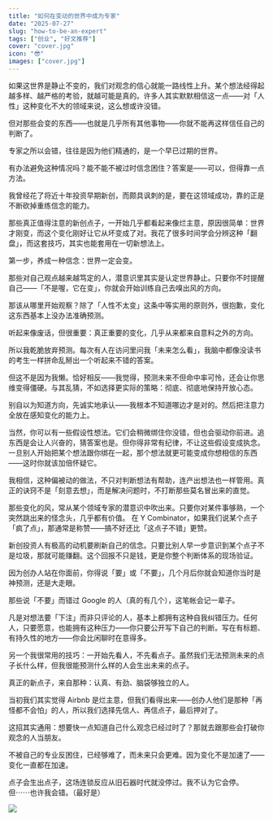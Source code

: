 ```yaml
---
title: "如何在变动的世界中成为专家"
date: "2025-07-27"
slug: "how-to-be-an-expert"
tags: ["创业", "好文推荐"]
cover: "cover.jpg"
icon: "😎"
images: ["cover.jpg"]
---
```

如果这世界是静止不变的，我们对观念的信心就能一路线性上升。某个想法经得起越多样、越严格的考验，就越可能是真的。许多人其实默默相信这一点——对「人性」这种变化不大的领域来说，这么想或许没错。



但对那些会变的东西——也就是几乎所有其他事物——你就不能再这样信任自己的判断了。



专家之所以会错，往往是因为他们精通的，是一个早已过期的世界。



有办法避免这种情况吗？能不能不被过时信念困住？答案是——可以，但得靠一点方法。



我曾经花了将近十年投资早期新创，而颇具讽刺的是，要在这领域成功，靠的正是不断砍掉重练信念的能力。



那些真正值得注意的新创点子，一开始几乎都看起来像烂主意，原因很简单：世界才刚变，而这个变化刚好让它从坏变成了对。我花了很多时间学会分辨这种「翻盘」，而这套技巧，其实也能套用在一切新想法上。



第一步，养成一种信念：世界一定会变。



那些对自己观点越来越笃定的人，潜意识里其实是认定世界静止。只要你不时提醒自己——「不是喔，它在变」，你就会开始训练自己去嗅出风的方向。



那该从哪里开始观察？除了「人性不太变」这条中等实用的原则外，很抱歉，变化这东西基本上没办法准确预测。



听起来像废话，但很重要：真正重要的变化，几乎从来都来自意料之外的方向。



所以我乾脆放弃预测。每次有人在访问里问我「未来怎么看」，我脑中都像没读书的考生一样拼命乱掰出一个听起来不错的答案。



但这不是因为我懒。恰好相反——我觉得，预测未来不但命中率可怜，还会让你思维变得僵硬。与其乱猜，不如选择更实际的策略：彻底、彻底地保持开放心态。



别自以为知道方向，先诚实地承认——我根本不知道哪边才是对的。然后把注意力全放在感知变化的能力上。



当然，你可以有一些假设性想法。它们会稍微绑住你没错，但也会驱动你前进。追东西是会让人兴奋的，猜答案也是。但你得非常有纪律，不让这些假设变成执念。
一旦别人开始把某个想法跟你绑在一起，那个想法就更可能变成你想相信的东西——这时你就该加倍怀疑它。



我相信，这种偏被动的做法，不只对判断想法有帮助，连产出想法也一样管用。真正的诀窍不是「刻意去想」，而是解决问题时，不打断那些莫名冒出来的直觉。



那些变化的风，常从某个领域专家的潜意识中吹出来。只要你对某件事够熟，一个突然跳出来的怪念头，几乎都有价值。
在 Y Combinator，如果我们说某个点子「疯了点」，那通常是称赞——搞不好还比「这点子不错」更赞。



新创投资人有极高的动机要刷新自己的信念。只要比别人早一步意识到某个点子不是垃圾，那就可能赚翻。这个回报不只是钱，更是你整个判断体系的现场验证。



因为创办人站在你面前，你得说「要」或「不要」，几个月后你就会知道你当时是神预测，还是大走眼。



那些说「不要」而错过 Google 的人（真的有几个），这笔帐会记一辈子。



凡是对想法要「下注」而非只评论的人，基本上都拥有这种自我纠错压力。任何人，只要愿意，也能拥有这种压力——你只要公开写下自己的判断。写在有标题、有持久性的地方——你会比闲聊时在意得多。



另一个我很常用的技巧：一开始先看人，不先看点子。虽然我们无法预测未来的点子长什么样，但我很能预测什么样的人会生出未来的点子。



真正的新点子，来自那种：认真、有劲、脑袋够独立的人。



当初我们其实觉得 Airbnb 是烂主意，但我们看得出来——创办人他们是那种「再怪都不会怕」的人，所以我们选择先信人、再信点子，最后押对了。



这招其实通用：想要快一点知道自己什么观念已经过时了？那就去跟那些会打破你观念的人当朋友。



不被自己的专业反困住，已经够难了，而未来只会更难。因为变化不是加速了——变化一直都在加速。



点子会生出点子，这场连锁反应从旧石器时代就没停过。我不认为它会停。
但⋯⋯也许我会错。（最好是）




![](https://prod-files-secure.s3.us-west-2.amazonaws.com/112d0858-5090-4d34-a606-b75eb8d65fd2/46476355-9cf3-4e99-9b7a-3531bc426380/1000202064.png?X-Amz-Algorithm=AWS4-HMAC-SHA256&X-Amz-Content-Sha256=UNSIGNED-PAYLOAD&X-Amz-Credential=ASIAZI2LB466WM4QGZOC%2F20250919%2Fus-west-2%2Fs3%2Faws4_request&X-Amz-Date=20250919T104550Z&X-Amz-Expires=3600&X-Amz-Security-Token=IQoJb3JpZ2luX2VjEFsaCXVzLXdlc3QtMiJHMEUCIQCbtIh8XG%2BXx%2BOTYaONGWQi5BHfVTIAvhfyju1XD3qWDQIgUavAZjcCyXSCWRUPTHCt6GeW93h3eR86KOlZvscciVYqiAQI1P%2F%2F%2F%2F%2F%2F%2F%2F%2F%2FARAAGgw2Mzc0MjMxODM4MDUiDGu8JL8Cqwx8HDp13yrcA2KTUglUjdlvBiJT%2Fk2dKeFGWTmbrIgDOBBq3YkrqcRJeLJEO%2Ft9Qw43mgSuTUjFPVTS7v81eFS2Ig4%2FtfnPXywMBS3BawP%2BVkQk6mnm%2BAXaiJgX7cq03%2BZZAA9x7BS2%2BdQhoDeoGQpoZqHdBqpc%2FLD2b0gjO%2F6RpPi2L0Wyu%2BcgoC6g%2BNdwCZVxD23RIPUAMBhUF0JixGtJgFjy2r2SzvBDJlOBU6qezdyr5EbJvxywAhjte17gpJnyx3u6UDrhT4GZgUmf0SvIcRrgr7qExQOiUXo8HqMtA2f51XbTnzWD4dySusGGjf3HnGPgH0nsivb2H3XPfulO%2FsmyKFUaE7DY9utEXsSI4njVv2TqvFyrgf2hE4HfmbtHwu3lRJj9EGk5GaLENtmIHFtkFdHvnpUYQ%2B9QV4kt7J5L%2FHM8UqSHWVcWWN5FvGLEKltuDVpBPyyFUGbh1bZowHyR6VfkrVOiv42tE2IcFdPOx7%2FizUrmnkQH9vHB7w%2F9tShASJPSWLuj3kvnR5HxMtl5df4IGY8C1tkd79oayT3IgKBj73%2Bo2fG8Mq%2FIIEnW7sQsGnCVMBeT4%2FMNSgMMDnfwTcXaoKqC7Si6bieOl6x9Uo8Z%2FAMov182y75W0mBb%2FaqkMPfgtMYGOqUBgKftom8z5GFwEoQ5Sl64%2FZO%2FZCW08Pv7t3%2BRkLcy7zMROP2PMNgdvSUlaNTdno320ANOHcV1KZBRpS57esuanljs7mpgVM5SeoZwYmEBntk%2BNnJxWpdljp04yI8%2FvIN7%2FVwF67dFacpRJ%2Bd%2FlIRL80%2FtAF8DvyARPkW4BQTrWh%2BIc2xn%2BV%2BO3z4HsBvZz1meFdqYXqnLey35L5r9%2Bm9QVjiH8Q5Z&X-Amz-Signature=bb75ded7d1b228bc520edfc12af9ee173ec43febe7853dd387a1434cc99a5bfd&X-Amz-SignedHeaders=host&x-amz-checksum-mode=ENABLED&x-id=GetObject)

